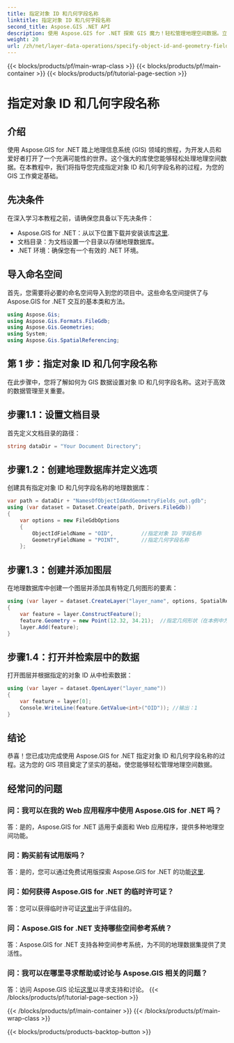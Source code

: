 ```yaml
---
title: 指定对象 ID 和几何字段名称
linktitle: 指定对象 ID 和几何字段名称
second_title: Aspose.GIS .NET API
description: 使用 Aspose.GIS for .NET 探索 GIS 魔力！轻松管理地理空间数据。立即下载并释放空间智能的力量。
weight: 20
url: /zh/net/layer-data-operations/specify-object-id-and-geometry-field-names/
---
```


{{< blocks/products/pf/main-wrap-class >}}
{{< blocks/products/pf/main-container >}}
{{< blocks/products/pf/tutorial-page-section >}}

# 指定对象 ID 和几何字段名称

## 介绍
使用 Aspose.GIS for .NET 踏上地理信息系统 (GIS) 领域的旅程，为开发人员和爱好者打开了一个充满可能性的世界。这个强大的库使您能够轻松处理地理空间数据。在本教程中，我们将指导您完成指定对象 ID 和几何字段名称的过程，为您的 GIS 工作奠定基础。
## 先决条件
在深入学习本教程之前，请确保您具备以下先决条件：
-  Aspose.GIS for .NET：从以下位置下载并安装该库[这里](https://releases.aspose.com/gis/net/).
- 文档目录：为文档设置一个目录以存储地理数据库。
- .NET 环境：确保您有一个有效的 .NET 环境。
## 导入命名空间
首先，您需要将必要的命名空间导入到您的项目中。这些命名空间提供了与 Aspose.GIS for .NET 交互的基本类和方法。
```csharp
using Aspose.Gis;
using Aspose.Gis.Formats.FileGdb;
using Aspose.Gis.Geometries;
using System;
using Aspose.Gis.SpatialReferencing;
```
## 第 1 步：指定对象 ID 和几何字段名称
在此步骤中，您将了解如何为 GIS 数据设置对象 ID 和几何字段名称。这对于高效的数据管理至关重要。
## 步骤1.1：设置文档目录
首先定义文档目录的路径：
```csharp
string dataDir = "Your Document Directory";
```
## 步骤1.2：创建地理数据库并定义选项
创建具有指定对象 ID 和几何字段名称的地理数据库：
```csharp
var path = dataDir + "NamesOfObjectIdAndGeometryFields_out.gdb";
using (var dataset = Dataset.Create(path, Drivers.FileGdb))
{
    var options = new FileGdbOptions
    {
        ObjectIdFieldName = "OID",         //指定对象 ID 字段名称
        GeometryFieldName = "POINT",       //指定几何字段名称
    };
```
## 步骤1.3：创建并添加图层
在地理数据库中创建一个图层并添加具有特定几何图形的要素：
```csharp
using (var layer = dataset.CreateLayer("layer_name", options, SpatialReferenceSystem.Wgs84))
{
    var feature = layer.ConstructFeature();
    feature.Geometry = new Point(12.32, 34.21);  //指定几何形状（在本例中为点）
    layer.Add(feature);
}
```
## 步骤1.4：打开并检索层中的数据
打开图层并根据指定的对象 ID 从中检索数据：
```csharp
using (var layer = dataset.OpenLayer("layer_name"))
{
    var feature = layer[0];
    Console.WriteLine(feature.GetValue<int>("OID")); //输出：1
}
```
## 结论
恭喜！您已成功完成使用 Aspose.GIS for .NET 指定对象 ID 和几何字段名称的过程。这为您的 GIS 项目奠定了坚实的基础，使您能够轻松管理地理空间数据。
## 经常问的问题
### 问：我可以在我的 Web 应用程序中使用 Aspose.GIS for .NET 吗？
答：是的，Aspose.GIS for .NET 适用于桌面和 Web 应用程序，提供多种地理空间功能。
### 问：购买前有试用版吗？
答：是的，您可以通过免费试用版探索 Aspose.GIS for .NET 的功能[这里](https://releases.aspose.com/).
### 问：如何获得 Aspose.GIS for .NET 的临时许可证？
答：您可以获得临时许可证[这里](https://purchase.aspose.com/temporary-license/)出于评估目的。
### 问：Aspose.GIS for .NET 支持哪些空间参考系统？
答：Aspose.GIS for .NET 支持各种空间参考系统，为不同的地理数据集提供了灵活性。
### 问：我可以在哪里寻求帮助或讨论与 Aspose.GIS 相关的问题？
答：访问 Aspose.GIS 论坛[这里](https://forum.aspose.com/c/gis/33)以寻求支持和讨论。
{{< /blocks/products/pf/tutorial-page-section >}}

{{< /blocks/products/pf/main-container >}}
{{< /blocks/products/pf/main-wrap-class >}}

{{< blocks/products/products-backtop-button >}}
